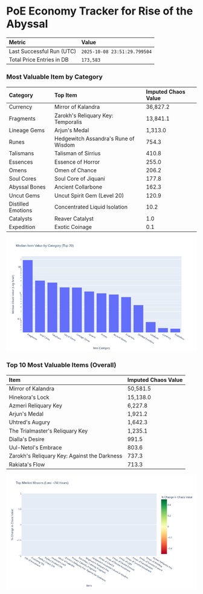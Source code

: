 # PoE Economy Tracker for Rise of the Abyssal

<!-- START_MAINTENANCE -->
| Metric | Value |
|:---|:---|
| Last Successful Run (UTC) | `2025-10-08 23:51:29.799504` |
| Total Price Entries in DB | `173,583` |

<!-- END_MAINTENANCE -->

<!-- START_DATAFRAME_DEBUG -->
<!-- END_DATAFRAME_DEBUG -->

<!-- START_CATEGORY_ANALYSIS -->
### Most Valuable Item by Category
| Category | Top Item | Imputed Chaos Value |
| :--- | :--- | :--- |
| Currency | Mirror of Kalandra | 36,827.2 |
| Fragments | Zarokh's Reliquary Key: Temporalis | 13,841.1 |
| Lineage Gems | Arjun's Medal | 1,313.0 |
| Runes | Hedgewitch Assandra's Rune of Wisdom | 754.3 |
| Talismans | Talisman of Sirrius | 410.8 |
| Essences | Essence of Horror | 255.0 |
| Omens | Omen of Chance | 206.2 |
| Soul Cores | Soul Core of Jiquani | 177.8 |
| Abyssal Bones | Ancient Collarbone | 162.3 |
| Uncut Gems | Uncut Spirit Gem (Level 20) | 120.9 |
| Distilled Emotions | Concentrated Liquid Isolation | 10.2 |
| Catalysts | Reaver Catalyst | 1.0 |
| Expedition | Exotic Coinage | 0.1 |


![Category Analysis Chart](charts/category_analysis.png)
<!-- END_ANALYSIS -->

<!-- START_ANALYSIS -->
### Top 10 Most Valuable Items (Overall)
| Item | Imputed Chaos Value |
| :--- | :--- |
| Mirror of Kalandra | 50,581.5 |
| Hinekora's Lock | 15,138.0 |
| Azmeri Reliquary Key | 6,227.8 |
| Arjun's Medal | 1,921.2 |
| Uhtred's Augury | 1,642.3 |
| The Trialmaster's Reliquary Key | 1,235.1 |
| Dialla's Desire | 991.5 |
| Uul-Netol's Embrace | 803.6 |
| Zarokh's Reliquary Key: Against the Darkness | 737.3 |
| Rakiata's Flow | 713.3 |


![Market Movers Chart](charts/market_movers.png)
<!-- END_ANALYSIS -->
